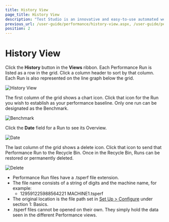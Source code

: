 ```yaml
---
title: History View
page_title: History View
description: "Test Studio is an innovative and easy-to-use automated web, WPF and load testing solution. Test Studio tests support essential technologies like ASP.NET AJAX, Silverlight, PHP and MVC. HTML5, Testing framework, functional testing, performance testing, load testing, exploratory testing, manual testing."
previous_url: /user-guide/performance/history-view.aspx, /user-guide/performance/history-view
position: 2
---
```

# History View

Click the **History** button in the **Views** ribbon. Each Performance Run is listed as a row in the grid. Click a column header to sort by that column. Each Run is also represented on the line graph below the grid.

![History View][1]

The first column of the grid shows a chart icon. Click that icon for the Run you wish to establish as your performance baseline. Only one run can be designated as the Benchmark.

![Benchmark][2]

Click the **Date** field for a Run to see its Overview.

![Date][3]

The last column of the grid shows a delete icon. Click that icon to send that Performance Run to the Recycle Bin. Once in the Recycle Bin, Runs can be restored or permanently deleted.

![Delete][4]

- Performance Run files have a .tsperf file extension.
- The file name consists of a string of digits and the machine name, for example:
  - 129591225988564221 MACHINE1.tsperf
- The original location is the file path set in <a href="/features/testing-types/performance-testing/gather-perfomance-data" target="_blank">Set Up > Configure</a> under section 1: Basics. 
- .tsperf files cannot be opened on their own. They simply hold the data seen in the different Performance views.



[1]: /img/features/testing-types/performance-testing/history-view/fig1.png
[2]: /img/features/testing-types/performance-testing/history-view/fig2.png
[3]: /img/features/testing-types/performance-testing/history-view/fig3.png
[4]: /img/features/testing-types/performance-testing/history-view/fig4.png

